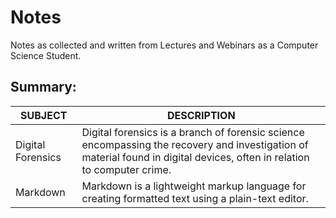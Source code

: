 # Notes
Notes as collected and written from Lectures and Webinars as a Computer Science Student.

## Summary:

| SUBJECT           | DESCRIPTION                                                  |
| ----------------- | ------------------------------------------------------------ |
| Digital Forensics | Digital forensics is a branch of forensic science encompassing the recovery and investigation of material found in digital devices, often in relation to computer crime. |
| Markdown          | Markdown is a lightweight markup language for creating formatted text using a plain-text editor. |

